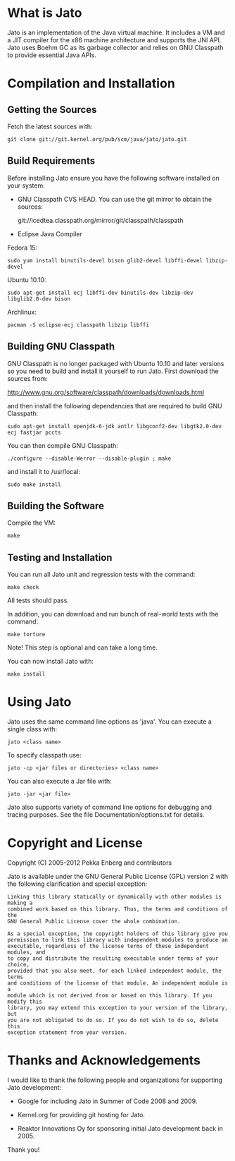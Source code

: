 # What is Jato

Jato is an implementation of the Java virtual machine. It includes a VM and a
JIT compiler for the x86 machine architecture and supports the JNI API. Jato
uses Boehm GC as its garbage collector and relies on GNU Classpath to provide
essential Java APIs.

# Compilation and Installation

## Getting the Sources

Fetch the latest sources with:

    git clone git://git.kernel.org/pub/scm/java/jato/jato.git

## Build Requirements

Before installing Jato ensure you have the following software installed on your
system:

  - GNU Classpath CVS HEAD. You can use the git mirror to obtain the sources:

    git://icedtea.classpath.org/mirror/git/classpath/classpath

  - Eclipse Java Compiler

Fedora 15:

    sudo yum install binutils-devel bison glib2-devel libffi-devel libzip-devel

Ubuntu 10.10:

    sudo apt-get install ecj libffi-dev binutils-dev libzip-dev libglib2.0-dev bison

Archlinux:

    pacman -S eclipse-ecj classpath libzip libffi

## Building GNU Classpath

GNU Classpath is no longer packaged with Ubuntu 10.10 and later versions so you
need to build and install it yourself to run Jato. First download the sources from:

  http://www.gnu.org/software/classpath/downloads/downloads.html

and then install the following dependencies that are required to build GNU
Classpath:

    sudo apt-get install openjdk-6-jdk antlr libgconf2-dev libgtk2.0-dev ecj fastjar pccts

You can then compile GNU Classpath:

    ./configure --disable-Werror --disable-plugin ; make

and install it to /usr/local:

    sudo make install

## Building the Software

Compile the VM:

    make

## Testing and Installation

You can run all Jato unit and regression tests with the command:

    make check

All tests should pass.

In addition, you can download and run bunch of real-world tests with the
command:

    make torture

Note! This step is optional and can take a long time.

You can now install Jato with:

    make install

# Using Jato

Jato uses the same command line options as 'java'. You can execute a single
class with:

    jato <class name>

To specify classpath use:

    jato -cp <jar files or directories> <class name>

You can also execute a Jar file with:

    jato -jar <jar file>

Jato also supports variety of command line options for debugging and tracing
purposes. See the file Documentation/options.txt for details.

# Copyright and License

Copyright (C) 2005-2012  Pekka Enberg and contributors

Jato is available under the GNU General Public License (GPL) version 2 with the
following clarification and special exception:

    Linking this library statically or dynamically with other modules is making a
    combined work based on this library. Thus, the terms and conditions of the
    GNU General Public License cover the whole combination.

    As a special exception, the copyright holders of this library give you
    permission to link this library with independent modules to produce an
    executable, regardless of the license terms of these independent modules, and
    to copy and distribute the resulting executable under terms of your choice,
    provided that you also meet, for each linked independent module, the terms
    and conditions of the license of that module. An independent module is a
    module which is not derived from or based on this library. If you modify this
    library, you may extend this exception to your version of the library, but
    you are not obligated to do so. If you do not wish to do so, delete this
    exception statement from your version.

# Thanks and Acknowledgements

I would like to thank the following people and organizations for supporting
Jato development:

- Google for including Jato in Summer of Code 2008 and 2009.

- Kernel.org for providing git hosting for Jato.

- Reaktor Innovations Oy for sponsoring initial Jato development back in 2005.

Thank you!
